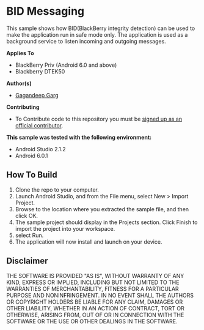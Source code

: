 # BID Messaging

This sample shows how BID(BlackBerry integrity detection) can be used to make the application run in safe mode only.
The application is used as a background service to listen incoming and outgoing messages.

**Applies To**
* BlackBerry Priv (Android 6.0 and above)
* Blackberry DTEK50

**Author(s)**
* [Gagandeep Garg](https://github.com/gagang123)

**Contributing**
* To Contribute code to this repository you must be [signed up as an official contributor](http://blackberry.github.com/howToContribute.html).

**This sample was tested with the following environment:**
* Android Studio 2.1.2
* Android 6.0.1

## How To Build

1. Clone the repo to your computer.
2. Launch Android Studio, and from the File menu, select New > Import Project.
3. Browse to the location where you extracted the sample file, and then click OK.
4. The sample project should display in the Projects section. Click Finish to import the project into your workspace.
5. select Run.
6. The application will now install and launch on your device.

## Disclaimer

THE SOFTWARE IS PROVIDED "AS IS", WITHOUT WARRANTY OF ANY KIND, EXPRESS OR IMPLIED, INCLUDING BUT NOT LIMITED TO THE WARRANTIES OF MERCHANTABILITY, FITNESS FOR A PARTICULAR PURPOSE AND NONINFRINGEMENT. IN NO EVENT SHALL THE AUTHORS OR COPYRIGHT HOLDERS BE LIABLE FOR ANY CLAIM, DAMAGES OR OTHER LIABILITY, WHETHER IN AN ACTION OF CONTRACT, TORT OR OTHERWISE, ARISING FROM, OUT OF OR IN CONNECTION WITH THE SOFTWARE OR THE USE OR OTHER DEALINGS IN THE SOFTWARE.